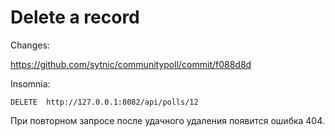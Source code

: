 # Delete a record

Changes:

https://github.com/sytnic/communitypoll/commit/f088d8d

Insomnia:

    DELETE  http://127.0.0.1:8082/api/polls/12

При повторном запросе после удачного удаления появится ошибка 404.